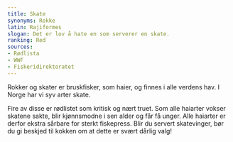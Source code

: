 ```yaml
---
title: Skate
synonyms: Rokke
latin: Rajiformes
slogan: Det er lov å hate en som serverer en skate.
ranking: Red
sources:
- Rødlista
- WWF
- Fiskeridirektoratet
---
```


Rokker og skater er bruskfisker, som haier, og finnes i alle verdens hav. I Norge har vi syv arter skate.

Fire av disse er rødlistet som kritisk og nært truet. Som alle haiarter vokser skatene sakte, blir kjønnsmodne i sen alder og får få unger. Alle haiarter er derfor ekstra sårbare for sterkt fiskepress. Blir du servert skatevinger, bør du gi beskjed til kokken om at dette er svært dårlig valg!
